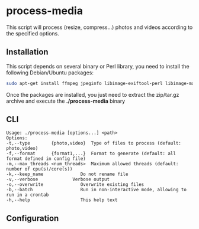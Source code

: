 # process-media

This script will process (resize, compress...) photos and videos according to the specified options.

## Installation

This script depends on several binary or Perl library, you need to install the following Debian/Ubuntu packages:

```bash
sudo apt-get install ffmpeg jpeginfo libimage-exiftool-perl libimage-magick-perl libmime-types-perl libsys-cpu-perl libterm-readkey-perl
```

Once the packages are installed, you just need to extract the zip/tar.gz archive and execute the **./process-media** binary

## CLI

```
Usage: ./process-media [options...] <path>
Options:
-t,--type        {photo,video}	Type of files to process (default: photo,video)
-f,--format      {format1,...}	Format to generate (default: all format defined in config file)
-m,--max_threads <num_threads>	Maximum allowed threads (default: number of cpu(s)/core(s))
-k,--keep_name				Do not rename file
-v,--verbose             Verbose output
-o,--overwrite				Overwrite existing files
-b,--batch				    Run in non-interactive mode, allowing to run in a crontab
-h,--help				    This help text
```

## Configuration

